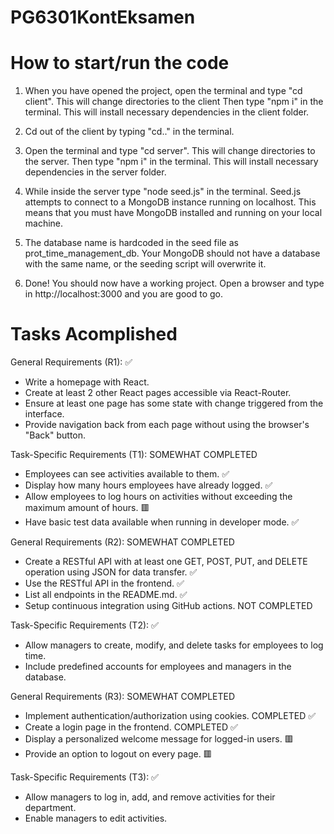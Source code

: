 # PG6301KontEksamen

# How to start/run the code

1. When you have opened the project, open the terminal and type "cd client". This will change directories to the client Then type "npm i" in the terminal. This will install necessary dependencies in the client folder.

2. Cd out of the client by typing "cd.." in the terminal.

3. Open the terminal and type "cd server". This will change directories to the server. Then type "npm i" in the terminal. This will install necessary dependencies in the server folder.

4. While inside the server type "node seed.js" in the terminal. Seed.js attempts to connect to a MongoDB instance running on localhost. This means that you must have MongoDB installed and running on your local machine.

5. The database name is hardcoded in the seed file as prot_time_management_db. Your MongoDB should not have a database with the same name, or the seeding script will overwrite it.

6. Done! You should now have a working project. Open a browser and type in http://localhost:3000 and you are good to go.



# Tasks Acomplished 

General Requirements (R1): ✅
- Write a homepage with React.
- Create at least 2 other React pages accessible via React-Router.
- Ensure at least one page has some state with change triggered from the interface.
- Provide navigation back from each page without using the browser's "Back" button.

Task-Specific Requirements (T1): SOMEWHAT COMPLETED
- Employees can see activities available to them. ✅
- Display how many hours employees have already logged. ✅
- Allow employees to log hours on activities without exceeding the maximum amount of hours. 🟥
- Have basic test data available when running in developer mode. ✅

General Requirements (R2): SOMEWHAT COMPLETED
- Create a RESTful API with at least one GET, POST, PUT, and DELETE operation using JSON for data transfer. ✅
- Use the RESTful API in the frontend. ✅
- List all endpoints in the README.md. ✅
- Setup continuous integration using GitHub actions. NOT COMPLETED

Task-Specific Requirements (T2): ✅
- Allow managers to create, modify, and delete tasks for employees to log time.
- Include predefined accounts for employees and managers in the database. 

General Requirements (R3): SOMEWHAT COMPLETED 
- Implement authentication/authorization using cookies. COMPLETED ✅
- Create a login page in the frontend. COMPLETED ✅
- Display a personalized welcome message for logged-in users. 🟥
- Provide an option to logout on every page. 🟥


Task-Specific Requirements (T3): ✅
- Allow managers to log in, add, and remove activities for their department.
- Enable managers to edit activities.